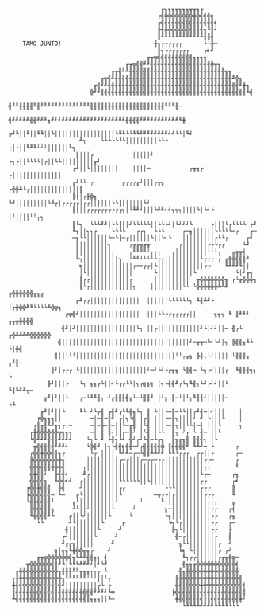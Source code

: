 
                                               ╓╖╖╖╖╖╖╖╥╥╖╓
                                              ┌╣╬╬╬╬╬╬╬╬╫╬╣╣╣╗
                                              ╓╣╢╢╢╢╢╢╣╣╢╢╢╢╢╢╡
                                              ╟╢╬╬╬╬╬╬╣╢╣╢╢╖╙║┘
                                              ╢╜╜╙╙╙╜╜╜╜╜╜╨╢╢╣
        TAMO JUNTO!                          ╫╖┌┌┌┌┌┌      └└╠─
                                              ║┐┌┌┌┌┌┌┌    ┌╛╜
                                           ╓╥╦╣╣╢╢╢╢╢╢╣╢╖╖╖╖
                                     ╓╥╦╣╢╜╜╢╢╢╢╢╢╢╢╢╢╢╢╢╢╢╢╢╬╥╖
                                 ╓╥╣╜╜╢╢╢╢╢╢╢╢╢╢╢╢╢╢╢╢╢╢╢╢╢╢╢╢╢╢╢╦╖
                              ╓╦╣╜╢╢╢╢╢╢╢╢╢╢╢╢╢╢╢╢╢╢╢╢╢╢╢╢╢╢╢╢╢╢╢╢╢╜╬╖
                            ╓╣╜╜╢╢╢╢╢╢╢╢╢╢╢╢╢╢╢╢╢╢╢╢╢╢╢╢╢╢╢╢╢╢╢╢╢╢╢╢╢╜╫╖
                           ╬╜╜╢╢╢╢╢╢╢╢╢╢╢╢╢╢╢╢╢╢╢╢╢╢╢╢╢╢╢╢╢╢╢╢╢╢╢╢╢╢╢╢╢╙╣
                          ╣╜╜╢╢╢╢╜╢╜╜╜╜╜╜╜╜╜╜╜╜╜╜╢╢╢╢╢╢╢╢╢╢╢╢╢╢╢╢╢╢╢╢╢╜╜╜╢─
                         ╣╜╜╜╜╜╢╢╜╜╜╖╜┘┘╜╜╜╜╜╜╜╜╜╜╜╜╜╜╜╜╜╜╢╢╢╢╜╜╜╜╜╜╜╜╜╜╜╙╫
                        ╔╜╙││╙││╙╙││└│││││││││││││││││└╙╙└└╙╙╜╜╜╜╜╜╜╜┘┘└└│╙╛
                        ╜┐    └└└└└└└│││││││││└└└        ┌│└││╙╜╜┘┘┘││││││╙╕
                       ║│││┌           │││││┘     ┌┐┌││└└└└│┌││└└│││││││││╓┘
                      ┌┘││└││││││││    ││││─           ┌╥╖┌ ┌││││││││││││││
                      ╓┘└└ ┌        ╓┌┌┌╓┘│││┌╥╖      ┌╬╬╨└┌││││││││││││││║
                      ╠││┌╟╬╖      ╙╜│││││││││└╙┌│┌┌┌┌┌│┌┌││││││└└│││││││└┘
                      ║│││┌┌┌┌┌┌┌┌┌┌┐│└╙╜┘│││└╜╜┘┘┐┐┐││││└│└┘└   │└││││└└┌╕
                      ║└┐  └└└╜╜│└└│││┘└└└└└││└└└┘│└┘┘┘└     ┌│││└┌└└└└ ┌╜
                      ╙┐││┐┐┌    └└└└   ┌┌┐  └└└     ┌─╖││││││└└└└└─┌   ╓─
                      ─╖└└││││││└─└│─┌││││││└││└┘└   │││││││││┌└└┌     ┌╜
                       ║││││││││┐     ┌╓╓╓╓╥        ┌│││││││┌┌└┌┌     └╜
                       ║│││││││││┌    ┌╙╙╙╙┘┌┌┌   ┌│││││││││└└└┌   ╓╦╦╡
                       ╚┐││││││││││┐  └╙╜┘└└└└┌┌││││││││││└┌┌┌ ┌ ╓╬╬╣╣╢╜
                        ╕││││││││││││││┌──┌┌│└│││││││││││││┌┌    ╙╜╜╜╙││
                        │└│││││││││││││      └││││││││││└           └│┘╓╖
                        ║┌┌│││││││││││┌      ││││││││││  ╥╬╬╬╬╬╬╬╖ ┌└╓╬╬╬╖
                        ║└┌││││││││││││┐    │││││││││└└ └╬╬╬╬╬╬╩╨╝  ╔╬╬╬╬╬╬╥╖╓
                       ╓╜┌┌││││││││││││││  ││││││└└└└└└┐ ╙╢╨╜└    │┌╫╬╬╨╙└└└└╙╬╦╖
                    ╓╦╣┘│││││││││││││││││  │││└└┌┌┌┌┌┌┌││     ╖╖┐ ╙ ║╜╜┘   ╓╥╦╬╬╬╬
                   ╣╜│┘│││││││││││││││││└┐ ││┌││││││││││││┘└│┘┘││─ ╢┌└ ╓╬╨╨╩╩╬╬╬╬╬╬
                  ╣││││││││││││││││││││││││││││││││││││┘─╓╥─╙┘└┘│┐ ╠╣╣╖╙└      └│╫╣
                 ╣││└└└││││││││││││││││││││││││││││└└┌╥╗ ╠╢┐└┘││││ └╢╢╣╖        ╓╜╢─
                ║┘│┌┌┌ └│││││││││││││││││││┘─┘└┘┌╓╖╖ └║╢─ └╖┌┘│││┌  ╙╢╢╢╗┐        └
               ╟┘│││┌   └┐ ╖╖┌└││┘└┌┌└└│┐┌╗╗╗ │┐└╢╢╜┌└┐╙╢┐└╜┌┘┘││└    ╙║╙╜╜┐─
              ╥╜│┘││└   ┌─└╜╨╢┐ ┘╓╢╢╢╣╖└─└╢╢╜ │┘╖ ║─└│┘┐╙╢╢┘│││││─       └╙
             ╓╜│┘││└    ╙└ ┘└┌╢ ╓╢╜┌└╙╢╖└┐ ║ └││└─║─└└││┌╜╢─│┘│││    │
            ╒╬╖╖╖││        ─│─║─║╜ ┌│┐└╣ │┌║ │││└─║┐││││┘ ╜ └│││└    │
           ┌║╓║╙╜╖┐┌ ─     ─│─╠─║─││└─╓╢ │└╢ │││└─║┐││└└│─┤ │││└     ┐
          ┌╫╬╬╬╬╬╬╦╗╖┐     ─│ ║ ║┐││┌─║┘ │└╢ │└└│ ║┐ ┘┌ └ ╢─ ││└
          ╘╣╜╜╜╢╢╣╜╜╜┘    └┐└ ╜ └╢┐└┘ ╢┘┌┘└╢─└╓╖  ║╖╓╖╢ ║╢╢┐ │└
           ╥╣╢╢╢╢╜╜╜┘     └╠╢╜ │┐└╢╢╗╢╢─┘┌╢╢╢╢╢╬ ║╢╢╢╢╜ ╙╨╜─ └      ┌
          ┌╣╣╫╬╬╣╣╖┌       └┌ ││││ ╙╜╜─┌─└╢╢╨╨╜╜ ╙╙└┌┌┌  ┌┌││┌      ┌─
          ╟╬╬╬╬╬╬╬╫╖      │││││││││┌─┌│││┌─┌┌─┌┌│││││││││││┌┌─      ┌
          ╣╬╬╣╣╢╬╬╬╣     ┌│││││││││││││││││││││││││││││││││┌┌       ╙
          ╢╫╣║┘  ╟╣╣┘    ╜┌│││││││││││││││││││││││││││││││└┌─      ┌╖
          ╣╢╣╣╗  ╙╬╣╛┘  ┌││││││││││└└└└└└││└││││││││││││││┌┌       ┌╛
         ╒╣╣╫╣╣╣  ╟╣    ┘││││││││││┌┌           └└└│││││││┌┌┌      ╠
         ╞╣╣╣╣╣╣─ └─   ╓└││││││││││└         ─╥┌┌│┌││││││││┌┌┌     ╙
         └╣╢╣╣╢╣┘     ╓└││││││││││└      ┘     ╙┐│││││││││││┌┌┌    ╖
          ╢╬╣╣╢╢╖     ┘└││┘││││││└     ┘        ╖─│││││││││││┌┌   ┌╡
          ╙╢╣╣╣╜└    ╓││└┘││││││└     └         └╖│││││││││││┌┌   ┌╖
            └└       ┘└│││││││└     ╓            ╘┐└┌││││││││┌┌   ┌─
                    ╢││││││││└     ┘              ╠┐└││││││││┌┌   ├
                   ╒┘│││││││└     ┘                ╢─┌││││││││┌   ║
                   ╜╓╓╖│││││     ╜                  ╖└└││││││││┌  ┘
                 ╗│╖╖╙╫╬╬╖╖┌    ┘                   ╘╕ └│││││││┌ ┌┘
            ╓╥╦╬╬╬╬╬╬╣╖╙╜╜╢╢╖┐ ┤                     ╙┐┌┌││││││┌╓╖╢╦─
         ╥╬╬╬╬╬╬╣╢╜╙│╙╙╙╜╜╜┘│┘└╜                     ╢╖╖╥╬╬╬╬╬╬╬╬╬╣╢╡
      ╓╬╬╬╬╬╬╬╬╬╬╬╖╢╢╢╜╜╖╖╖┐┐┌ └                    ╢╖╫╬╬╬╬╬╬╬╬╬╬╬╣╣╬
     ┌╫╬╬╬╬╬╬╬╬╬╬╬╬╖╜╜╜╜╜╜┘└┘││└┬                  ╠╫╬╬╬╬╬╬╬╬╬╬╬╬╬╬╬╬╣
     ╫╢╣╬╬╬╬╬╣╣╣╢╣╣╜│││││││││┌└ ┌                  ╢╢║╣╬╬╬╫╬╬╬╬╬╬╬╬╬╬╣╡
     ║╢╢╢╢╢╢╣╣╢╣╣╢╢╢╢╢╢╢╢╣╣╢╜╜╜┘╙═                ╞╬╢╢╢╢╢╢╢╢╢╢╢╢╢╣╢╢╢╢╣
     ╨╣╢╢╢╢╢╢╢╢╢╢╢╢╢╢╢╢╢╢╢║╖╖╖││╙─                 ╫╢╣╢╢╢╢╣║║╢╣╢╢╢╢╢╢╫┘
                                                     └╙╙╙╙╜╜╜╜╙╙╙╙└└└
